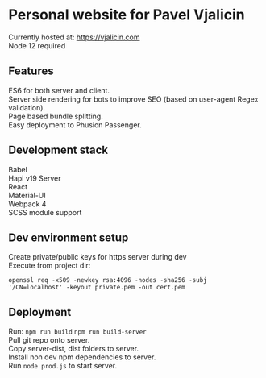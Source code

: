 # Personal website for Pavel Vjalicin

Currently hosted at: https://vjalicin.com   
Node 12 required

## Features
ES6 for both server and client.  
Server side rendering for bots to improve SEO (based on user-agent Regex validation).  
Page based bundle splitting.  
Easy deployment to Phusion Passenger.

## Development stack
Babel  
Hapi v19 Server  
React  
Material-UI  
Webpack 4  
SCSS module support  

## Dev environment setup

Create private/public keys for https server during dev  
Execute from project dir:
  
`openssl req -x509 -newkey rsa:4096 -nodes -sha256 -subj '/CN=localhost' -keyout private.pem -out cert.pem`

## Deployment 
Run: `npm run build` `npm run build-server`  
Pull git repo onto server.  
Copy server-dist, dist folders to server.  
Install non dev npm dependencies to server.  
Run `node prod.js` to start server.
